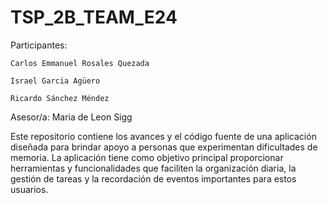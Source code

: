# TSP_2B_TEAM_E24

Participantes:

	Carlos Emmanuel Rosales Quezada

	Israel Garcia Agüero

	Ricardo Sánchez Méndez

Asesor/a: Maria de Leon Sigg
	
Este repositorio contiene los avances y el código fuente de una aplicación diseñada para brindar apoyo a personas que experimentan dificultades de memoria. La aplicación tiene como objetivo principal proporcionar herramientas y funcionalidades que faciliten la organización diaria, la gestión de tareas y la recordación de eventos importantes para estos usuarios.
